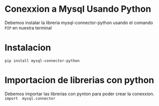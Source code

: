 # Conexxion a Mysql Usando Python
Debemos instalar la libreria mysql-connector-python usando el comando ``PIP`` en nuestra terminal

# Instalacion 
``pip install mysql-connector-python``

# Importacion de librerias con python
Debemos importar las librerias con pynton para poder crear la conexxion.
``import  mysql.connector``
